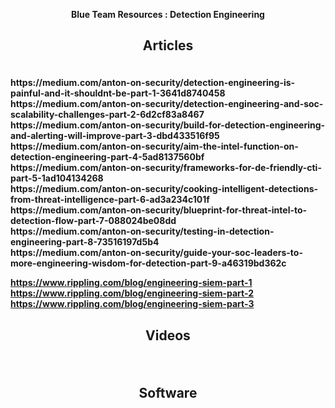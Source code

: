 <b><p align=center>Blue Team Resources : Detection Engineering </br>

<h2><p align=center>Articles </p></h2></br>
https://medium.com/anton-on-security/detection-engineering-is-painful-and-it-shouldnt-be-part-1-3641d8740458 </br>
https://medium.com/anton-on-security/detection-engineering-and-soc-scalability-challenges-part-2-6d2cf83a8467 </br>
https://medium.com/anton-on-security/build-for-detection-engineering-and-alerting-will-improve-part-3-dbd433516f95 </br>
https://medium.com/anton-on-security/aim-the-intel-function-on-detection-engineering-part-4-5ad8137560bf </br>
https://medium.com/anton-on-security/frameworks-for-de-friendly-cti-part-5-1ad104134268 </br>
https://medium.com/anton-on-security/cooking-intelligent-detections-from-threat-intelligence-part-6-ad3a234c101f </br>
https://medium.com/anton-on-security/blueprint-for-threat-intel-to-detection-flow-part-7-088024be08dd </br>
https://medium.com/anton-on-security/testing-in-detection-engineering-part-8-73516197d5b4 </br>
https://medium.com/anton-on-security/guide-your-soc-leaders-to-more-engineering-wisdom-for-detection-part-9-a46319bd362c </br>

https://www.rippling.com/blog/engineering-siem-part-1 </br>
https://www.rippling.com/blog/engineering-siem-part-2 </br>
https://www.rippling.com/blog/engineering-siem-part-3 </br>


<h2><p align=center>Videos </p></h2></br>


<h2><p align=center>Software </p></h2></br>
